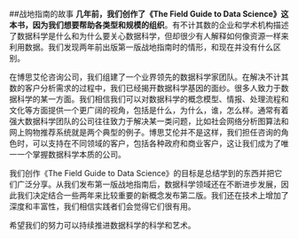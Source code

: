 ##战地指南的故事
__几年前，我们创作了《The Field Guide to Data Science》这本书，因为我们想要帮助各类型和规模的组织__。有不计其数的企业和学术机构描述了数据科学是什么和为什么要关心数据科学，但却很少有人解释如何像资源一样来利用数据。我们发现两年前出版第一版战地指南时的情形，和现在并没有什么区别。

在博思艾伦咨询公司，我们组建了一个业界领先的数据科学家团队。在解决不计其数的客户分析需求的过程中，我们已经揭开数据科学基因的面纱。很多人致力于数据科学的某一方面。我们相信我们可以对数据科学的概念模型、情报、处理流程和文化等方面提供一个更广阔的视角，包括是什么，为什么，谁，怎么样。通常有着强大数据科学团队的公司往往致力于解决某一类问题，比如社会网络分析图算法和网上购物推荐系统就是两个典型的例子。博思艾伦并不是这样，我们担任咨询的角色时，可以支持在不同领域的客户，包括各种政府和商业客户，这让我们成为了唯一一个掌握数据科学本质的公司。

我们创作《The Field Guide to Data Science》的目标是总结学到的东西并把它们广泛分享。从我们发布第一版战地指南后，数据科学领域还在不断进步发展，因此我们决定结合一些两年来比较重要的新概念发布第二版。我们还在技术上增加了深度和丰富性，我们相信实践者们会觉得它们很有用。

希望我们的努力可以持续推进数据科学的科学和艺术。

<br/>
